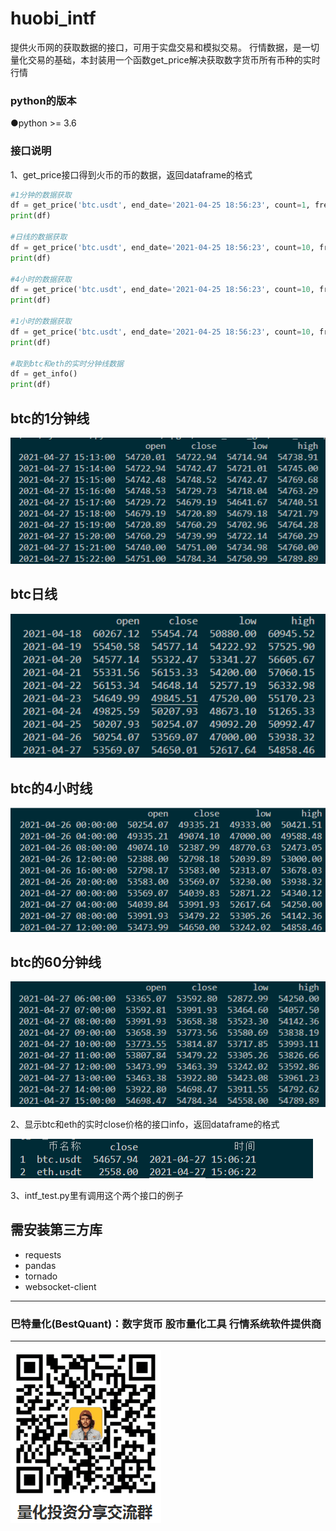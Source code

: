 # huobi_intf

提供火币网的获取数据的接口，可用于实盘交易和模拟交易。
行情数据，是一切量化交易的基础，本封装用一个函数get_price解决获取数字货币所有币种的实时行情

### python的版本
●python >= 3.6

### 接口说明
1、get_price接口得到火币的币的数据，返回dataframe的格式

```python
#1分钟的数据获取
df = get_price('btc.usdt', end_date='2021-04-25 18:56:23', count=1, frequency='1m')
print(df)

#日线的数据获取
df = get_price('btc.usdt', end_date='2021-04-25 18:56:23', count=10, frequency='1d')
print(df)

#4小时的数据获取
df = get_price('btc.usdt', end_date='2021-04-25 18:56:23', count=10, frequency='4h')
print(df)

#1小时的数据获取
df = get_price('btc.usdt', end_date='2021-04-25 18:56:23', count=10, frequency='60m')
print(df)

#取到btc和eth的实时分钟线数据
df = get_info()
print(df)
```

## btc的1分钟线
![btc1min](/img/btc_1min.png)

## btc日线
![btc日线](/img/btc_1day.png)
 
## btc的4小时线
![btc小时线](/img/btc_4hour.png)

## btc的60分钟线
![btc60min](/img/btc_60min.png)

2、显示btc和eth的实时close价格的接口info，返回dataframe的格式

![test](/img/test.png)

3、intf_test.py里有调用这个两个接口的例子

## 需安装第三方库
* requests
* pandas
* tornado
* websocket-client
 

----------------------------------------------------
### 巴特量化(BestQuant)：数字货币 股市量化工具 行情系统软件提供商
----------------------------------------------------

![加入群聊](/img/qrcode.png) 
